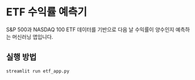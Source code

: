 # ETF 수익률 예측기

S&P 500과 NASDAQ 100 ETF 데이터를 기반으로 다음 날 수익률이 양수인지 예측하는 머신러닝 앱입니다.

## 실행 방법
```bash
streamlit run etf_app.py
